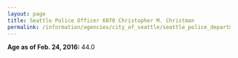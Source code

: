 ```yaml
---
layout: page
title: Seattle Police Officer 6070 Christopher M. Christman
permalink: /information/agencies/city_of_seattle/seattle_police_department/copbook/6070/
---
```


**Age as of Feb. 24, 2016:** 44.0
